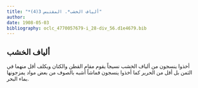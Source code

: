 ```yaml
---
title: "*ألياف الخشب*. المقتبس 3(4)"
author: 
date: 1908-05-03
bibliography: oclc_4770057679-i_28-div_56.d1e4679.bib
---
```




##  ألياف الخشب 


 أخذوا ينسجون من ألياف الخشب نسيجاً يقوم مقام القطن والكتان ويكلف أقل منهما في الثمن بل أقل من الحرير كما أخذوا ينسجون قماشاً أشبه بالصوف من بعض مواد يمزجونها بماء البحر. 
